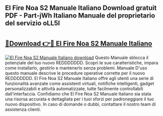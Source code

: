 ## El Fire Noa S2 Manuale Italiano Download gratuit PDF - Part-jWh Italiano Manuale del proprietario del servizio oLL5l

# <h2><a href="http://dfbnx78.blite.top/?on=El+Fire+Noa+S2+Manuale+Italiano">🔗Download 👉🔴 El Fire Noa S2 Manuale Italiano</a></h2>

[![El Fire Noa S2 Manuale Italiano download](https://i.imgur.com/lujVjoI.png)](http://dfbnx78.blite.top/?on=El+Fire+Noa+S2+Manuale+Italiano)
Questo Manuale sblocca il potenziale del tuo nuovo REDDDDDDD. Scopri le sue caratteristiche, impara come installarlo, gestirlo e mantenerlo senza problemi. Manuale D'uso questo manuale descrive le procedure operative corrette per il nuovo REDDDDDDD. El Fire Noa S2 Manuale Italiano offre agli utenti una serie di funzionalità avanzate come assistenti virtuali, notifiche intelligenti, gadget personalizzabili e attività automatizzate, tutte facilmente controllabili dall'interfaccia. Confidiamo che El Fire Noa S2 Manuale Italiano sia stata una risorsa accurata e dettagliata per i tuoi sforzi per padroneggiare il tuo nuovo dispositivo. In caso di domande o dubbi, contattare il nostro team di assistenza clienti.
